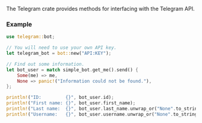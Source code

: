 The Telegram crate provides methods for interfacing with the Telegram API.

### Example ###

```rust
use telegram::bot;

// You will need to use your own API key.
let telegram_bot = bot::new("API:KEY");

// Find out some information.
let bot_user = match simple_bot.get_me().send() {
    Some(me) => me,
    None => panic!("Information could not be found."),
};

println!("ID:         {}", bot_user.id);
println!("First name: {}", bot_user.first_name);
println!("Last name:  {}", bot_user.last_name.unwrap_or("None".to_string()));
println!("Username:   {}", bot_user.username.unwrap_or("None".to_string()));
```

[Bot API]: https://core.telegram.org/bots/api "Telegram Bot API"
